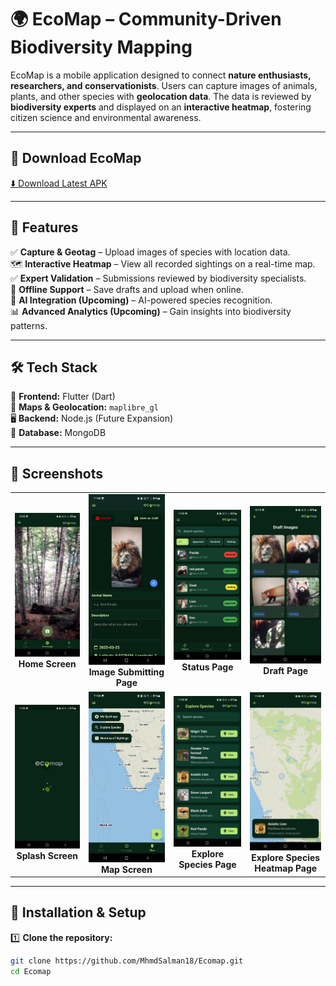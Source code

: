 # 🌍 EcoMap – Community-Driven Biodiversity Mapping  

EcoMap is a mobile application designed to connect **nature enthusiasts, researchers, and conservationists**. Users can capture images of animals, plants, and other species with **geolocation data**. The data is reviewed by **biodiversity experts** and displayed on an **interactive heatmap**, fostering citizen science and environmental awareness.  

---

## 📱 Download EcoMap  
[⬇️ Download Latest APK](https://github.com/MhmdSalman18/Ecomap/releases/download/v1.0/Ecomap.apk)  

---

## 🚀 Features  
✅ **Capture & Geotag** – Upload images of species with location data.  
🗺 **Interactive Heatmap** – View all recorded sightings on a real-time map.  
✅ **Expert Validation** – Submissions reviewed by biodiversity specialists.  
🔄 **Offline Support** – Save drafts and upload when online.  
🤖 **AI Integration (Upcoming)** – AI-powered species recognition.  
📊 **Advanced Analytics (Upcoming)** – Gain insights into biodiversity patterns.  

---

## 🛠️ Tech Stack  
🚀 **Frontend:** Flutter (Dart)  
📍 **Maps & Geolocation:** `maplibre_gl`  
🖥 **Backend:** Node.js (Future Expansion)  
💾 **Database:** MongoDB 

---

## 📸 Screenshots  

<table align="center">
  <tr>
    <td align="center"><img src="assets/5.jpg" alt="Home Screen" width="250"><br><b>Home Screen</b></td>
    <td align="center"><img src="assets/2.jpg" alt="Image Submitting Page" width="250"><br><b>Image Submitting Page</b></td>
     <td align="center"><img src="assets/3.jpg" alt="Status Page" width="250"><br><b>Status Page</b></td>
    <td align="center"><img src="assets/4.jpg" alt="Draft Page" width="250"><br><b>Draft Page</b></td>
  </tr>
  <tr>
   
  </tr>
  <tr>
    <td align="center"><img src="assets/7.jpg" alt="Splash Screen" width="250"><br><b>Splash Screen</b></td>
    <td align="center"><img src="assets/8.jpg" alt="Map Screen" width="250"><br><b>Map Screen</b></td>
      <td align="center"><img src="assets/6.jpg" alt="Explore Species Page" width="250"><br><b>Explore Species Page</b></td>
    <td align="center"><img src="assets/1.jpg" alt="Explore Species Heatmap Page" width="250"><br><b>Explore Species Heatmap Page</b></td>
  </tr>
  <tr>
  
  </tr>
</table>

---

## 🔧 Installation & Setup  

1️⃣ **Clone the repository:**  
   ```sh
   git clone https://github.com/MhmdSalman18/Ecomap.git
   cd Ecomap
